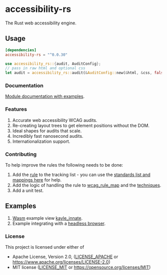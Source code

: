 # accessibility-rs

The Rust web accessibility engine.

## Usage

```toml
[dependencies]
accessibility-rs = "^0.0.30"
```

```rs
use accessibility_rs::{audit, AuditConfig};
// pass in raw html and optional css
let audit = accessibility_rs::audit(&AuditConfig::new(&html, &css, false, "en"));
```

### Documentation

[Module documentation with examples](https://docs.rs/accessibility-rs).

### Features

1. Accurate web accessibility WCAG audits.
2. Re-creating layout trees to get element positions without the DOM.
3. Ideal shapes for audits that scale.
4. Incredibly fast nanosecond audits.
5. Internationalization support.

### Contributing

To help improve the rules the following needs to be done:

1. Add the [rule](./RULES.md) to the tracking list - you can use the [standards list and mappings here](https://squizlabs.github.io/HTML_CodeSniffer/Standards/WCAG2/) for help.
1. Add the logic of handling the rule to [wcag_rule_map](./accessibility-rs/src/engine/rules/wcag_rule_map.rs) and the [techniques](./accessibility-rs/src/engine/rules/techniques.rs).
1. Add a unit test.

## Examples

1. [Wasm](https://webassembly.org/) example view [kayle_innate](https://github.com/a11ywatch/kayle/blob/main/kayle_innate/kayle_innate/src/lib.rs#L35).
1. Example integrating with a [headless browser](https://github.com/a11ywatch/kayle/blob/main/kayle/tests/innate.ts#L14).

### License

This project is licensed under either of

 * Apache License, Version 2.0, ([LICENSE_APACHE](LICENSE_APACHE) or
   https://www.apache.org/licenses/LICENSE-2.0)
 * MIT license ([LICENSE_MIT](LICENSE_MIT) or
   https://opensource.org/licenses/MIT)